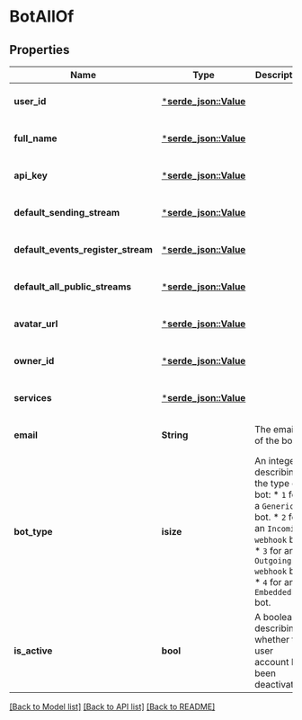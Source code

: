 # BotAllOf

## Properties
Name | Type | Description | Notes
------------ | ------------- | ------------- | -------------
**user_id** | [***serde_json::Value**](.md) |  | [optional] [default to None]
**full_name** | [***serde_json::Value**](.md) |  | [optional] [default to None]
**api_key** | [***serde_json::Value**](.md) |  | [optional] [default to None]
**default_sending_stream** | [***serde_json::Value**](.md) |  | [optional] [default to None]
**default_events_register_stream** | [***serde_json::Value**](.md) |  | [optional] [default to None]
**default_all_public_streams** | [***serde_json::Value**](.md) |  | [optional] [default to None]
**avatar_url** | [***serde_json::Value**](.md) |  | [optional] [default to None]
**owner_id** | [***serde_json::Value**](.md) |  | [optional] [default to None]
**services** | [***serde_json::Value**](.md) |  | [optional] [default to None]
**email** | **String** | The email of the bot.  | [optional] [default to None]
**bot_type** | **isize** | An integer describing the type of bot: * `1` for a `Generic` bot. * `2` for an `Incoming webhook` bot. * `3` for an `Outgoing webhook` bot. * `4` for an `Embedded` bot.  | [optional] [default to None]
**is_active** | **bool** | A boolean describing whether the user account has been deactivated.  | [optional] [default to None]

[[Back to Model list]](../README.md#documentation-for-models) [[Back to API list]](../README.md#documentation-for-api-endpoints) [[Back to README]](../README.md)


